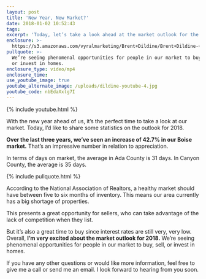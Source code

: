 ```yaml
---
layout: post
title: 'New Year, New Market?'
date: 2018-01-02 10:52:43
tags:
excerpt: 'Today, let’s take a look ahead at the market outlook for the new year.'
enclosure: >-
  https://s3.amazonaws.com/vyralmarketing/Brent+Dildine/Brent+Dildine-+New+Year%252C+New+Market%253F.mp4
pullquote: >-
  We’re seeing phenomenal opportunities for people in our market to buy, sell,
  or invest in homes.
enclosure_type: video/mp4
enclosure_time:
use_youtube_image: true
youtube_alternate_image: /uploads/dildine-youtube-4.jpg
youtube_code: nbEdaXxlg7I
---
```



{% include youtube.html %}

With the new year ahead of us, it’s the perfect time to take a look at our market. Today, I’d like to share some statistics on the outlook for 2018.

**Over the last three years, we’ve seen an increase of 42.7% in our Boise market.** That’s an impressive number in relation to appreciation.

In terms of days on market, the average in Ada County is 31 days. In Canyon County, the average is 35 days.

{% include pullquote.html %}

According to the National Association of Realtors, a healthy market should have between five to six months of inventory. This means our area currently has a big shortage of properties.

This presents a great opportunity for sellers, who can take advantage of the lack of competition when they list.

But it’s also a great time to buy since interest rates are still very, very low. Overall, **I’m very excited about the market outlook for 2018.** We’re seeing phenomenal opportunities for people in our market to buy, sell, or invest in homes.

If you have any other questions or would like more information, feel free to give me a call or send me an email. I look forward to hearing from you soon.